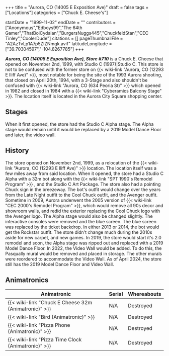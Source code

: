 +++
title = "Aurora, CO (14005 E Exposition Ave)"
draft = false
tags = ["Locations"]
categories = ["Chuck E. Cheese's"]


startDate = "1999-11-02"
endDate = ""
contributors = ["Anonymous","Edboys99","The 64th Gamer","ThatBoiCydalan","BurgersNuggs445","ChuckfeldStan","CEC Tinley","CoolerDude"]
citations = []
pageThumbnailFile = "A2AzTvLp1A7p5ZIZNmgk.avif"
latitudeLongitude = ["39.70304597","-104.8267785"]
+++

***Aurora, CO (14005 E Exposition Ave), Store #710*** is a Chuck E. Cheese that opened on November 2nd, 1999, with Studio C (1997)|Studio C. This store is not to be confused with the former store on {{< wiki-link "Aurora, CO (12293 E Iliff Ave)" >}}, most notable for being the site of the 1993 Aurora shooting, that closed on April 20th, 1994, with a 3-Stage and also shouldn't be confused with {{< wiki-link "Aurora, CO (634 Peoria St)" >}} which opened in 1982 and closed in 1984 with a {{< wiki-link "Cyberamics Balcony Stage" >}}. The location itself is located in the Aurora City Square shopping center.

## Stages

When it first opened, the store had the Studio C Alpha stage. The Alpha stage would remain until it would be replaced by a 2019 Model Dance Floor and later, the video wall.

## History

The store opened on November 2nd, 1999, as a relocation of the {{< wiki-link "Aurora, CO (12293 E Iliff Ave)" >}} location. The location itself was a few miles away from said location. When it opened, the store had a Studio C Alpha with a 32m bot along with the {{< wiki-link "SPT 1990's Remodel Program" >}} , and the Studio C Art Package. The store also had a pointing Chuck sign in the breezeway. The bot's outfit would change over the years from the Late Night outfit to the Cool Chuck outfit, and the Avenger outfit. Sometime in 2009, Aurora underwent the 2005 version of {{< wiki-link "CEC 2000's Remodel Program" >}}, which would remove all 90s decor and showroom walls, and redid the exterior replacing the Cool Chuck logo with the Avenger logo. The Alpha stage would also be changed slightly. The interactive consoles were removed and the blue screen. The blue screen was replaced by the ticket backdrop. In either 2013 or 2014, the bot would get the Rockstar outfit. The store didn't change much during the 2010s aside for new carpet, and new games. In 2019, the store would start it's 2.0 remodel and soon, the Alpha stage was ripped out and replaced with a 2019 Model Dance Floor. In 2022, the Video Wall would be added. To do this, the Pasqually mural would be removed and placed in storage. The other murals were reordered to accommodate the Video Wall. As of April 2024, the store still has the 2019 Model Dance Floor and Video Wall.

## Animatronics

| Animatronic                                                | Serial | Whereabouts |
|------------------------------------------------------------|--------|-------------|
| {{< wiki-link "Chuck E Cheese 32m (Animatronic)" >}} | N/A    | Destroyed   |
| {{< wiki-link "Bird (Animatronic)" >}}               | N/A    | Destroyed   |
| {{< wiki-link "Pizza Phone (Animatronic)" >}}        | N/A    | Destroyed   |
| {{< wiki-link "Pizza Time Clock (Animatronic)" >}}   | N/A    | Destroyed   |